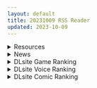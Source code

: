 ```yaml
---
layout: default
title: 20231009 RSS Reader
updated: 2023-10-09
---
```


<details class='content-parent'>
<summary>
Resources
</summary>
<details class='content-child'>
<summary>
<span class='rss-title'> 绅士之庭 9+10 周年特别活动『褪色世界』正式开始! </span> <a class='rss-link' href='https://gmgard.com/gm123805' target='_blank'>&nbsp;</a>
<div class='rss-published'> 🕛 20231008 19:52:22</div>
</summary>
<img src="https://static.gmgard.us/Images/upload/81157060110417713.jpg" /><br /><p>2023.10.6 更新：</p>
</details>
<details class='content-child'>
<summary>
<span class='rss-title'> [RJ01106369][Pハーブ]異世界転生したのに脇役でした。-僕は全然モテない冒険- </span> <a class='rss-link' href='https://gmgard.com/gm123836' target='_blank'>&nbsp;</a>
<div class='rss-published'> 🕛 20231008 17:12:26</div>
</summary>
<img src="https://static.gmgard.us/Images/upload/17156090112264686.jpg" /><br /><p>时隔一年，真是让我好等啊！</p>
</details>
<details class='content-child'>
<summary>
<span class='rss-title'> BB </span> <a class='rss-link' href='https://gmgard.com/gm123835' target='_blank'>&nbsp;</a>
<div class='rss-published'> 🕛 20231008 16:06:35</div>
</summary>
<img src="https://static.gmgard.us/Images/upload/10652082321191265.jpg" /><br /><p>这张画了很久一直不满意就没投稿</p>
</details>
<details class='content-child'>
<summary>
<span class='rss-title'> [合集][无修正] [Bewyx] 多同人 [至202309] (46.7G) [patreon] </span> <a class='rss-link' href='https://gmgard.com/gm123834' target='_blank'>&nbsp;</a>
<div class='rss-published'> 🕛 20231008 14:23:12</div>
</summary>
<img src="https://static.gmgard.us/Images/upload/5706082223117547.jpg" /><br /><p>来自庭友的请求，质量由庭友的小弟弟保证</p>
</details>
<details class='content-child'>
<summary>
<span class='rss-title'> [合集][无修正] [Croove] 多同人 [至202309] (11.6G) [patreon] </span> <a class='rss-link' href='https://gmgard.com/gm123833' target='_blank'>&nbsp;</a>
<div class='rss-published'> 🕛 20231008 13:57:52</div>
</summary>
<img src="https://static.gmgard.us/Images/upload/61427082157520336.jpg" /><br /><p>独家资源来啦~请勿二次分享哦~</p>
</details>
<details class='content-child'>
<summary>
<span class='rss-title'> [无修正][傲娇零字幕组][オブテイン・フューチャー] フェアリーフォレストレミちゃん </span> <a class='rss-link' href='https://gmgard.com/gm123831' target='_blank'>&nbsp;</a>
<div class='rss-published'> 🕛 20231008 12:23:43</div>
</summary>
<img src="https://iili.io/J2seK41.gif" /><br /><p>来旅游散心的男主在树林里看见一位少女全裸着双手捆绑吊在大树上 于是救了她以后 起了非分之想</p>
</details>
<details class='content-child'>
<summary>
<span class='rss-title'> 【新汉化作品】[5+7个人汉化组][Miel] 巨乳母娘中出し同居生活 ～美人に育った親戚の娘とその母親を孕ませオナホに！～汉化硬盘版[简中文][664M][百度网盘] </span> <a class='rss-link' href='https://www.south-plus.net/read.php?tid=1969715' target='_blank'>&nbsp;</a>
<div class='rss-published'> 🕛 20231008 11:51:46</div>
</summary>
<img src='https://i.postimg.cc/yxQgQCdj/back-title.jpg'/>

[color=#ff0000][size=4]Miel社 懂的都懂 Miel罐头 大屌萧炎 胁迫母娘  射精放尿 插入秒堕 纹身乳环 公园遛狗 坦白视频 废物苦主 最后两位孕妇一起欢欢喜喜包饺子 [/size][/color]

剧情介绍：
 ..
</details>
<details class='content-child'>
<summary>
<span class='rss-title'> [合集][无修正] [Spizzy] 多同人 [至202309] (7.9G) [patreon] </span> <a class='rss-link' href='https://gmgard.com/gm123830' target='_blank'>&nbsp;</a>
<div class='rss-published'> 🕛 20231008 10:54:20</div>
</summary>
<img src="https://static.gmgard.us/Images/upload/21243081854180671.jpg" /><br /><p>来自庭友的请求</p>
</details>

</details>
<details class='content-parent'>
<summary>
News
</summary>

</details>
<details class='content-parent'>
<summary>
DLsite Game Ranking
</summary>
<details class='content-child'>
<summary>
<span class='rss-title'> ハチナ怪異譚 [八角家] </span> <a class='rss-link' href='https://www.dlsite.com/maniax/work/=/product_id/RJ431925.html' target='_blank'>&nbsp;</a>
<div class='rss-published'> 🕛 20231009 13:09:01</div>
</summary>
<img src ="http://img.dlsite.jp/modpub/images2/work/doujin/RJ432000/RJ431925_img_main.jpg"/><br/>ぴっちりインナー和装少女が催眠・拘束・状態異常まみれになりながら戦う濃厚Hアクション
</details>
<details class='content-child'>
<summary>
<span class='rss-title'> 駆動妖精アイディールレイズ [Riez-ON] </span> <a class='rss-link' href='https://www.dlsite.com/maniax/work/=/product_id/RJ406835.html' target='_blank'>&nbsp;</a>
<div class='rss-published'> 🕛 20231009 13:09:01</div>
</summary>
<img src ="http://img.dlsite.jp/modpub/images2/work/doujin/RJ407000/RJ406835_img_main.jpg"/><br/>「舞え、超音速の機械妖精」近未来SFハイスピード3Dアクションへようこそ
</details>
<details class='content-child'>
<summary>
<span class='rss-title'> 二人は配信者~NTR!?~ [O-MAn-GAMEs] </span> <a class='rss-link' href='https://www.dlsite.com/maniax/work/=/product_id/RJ01106490.html' target='_blank'>&nbsp;</a>
<div class='rss-published'> 🕛 20231009 13:09:01</div>
</summary>
<img src ="http://img.dlsite.jp/modpub/images2/work/doujin/RJ01107000/RJ01106490_img_main.jpg"/><br/>とある配信者のお話し。主人公はちょっとした有名な配信者!フォロワーを家を誘ってエッチする。だが主人公の兄が…
</details>
<details class='content-child'>
<summary>
<span class='rss-title'> 冒険者の宿へようこそ!2 [ぺぺろんちーの] </span> <a class='rss-link' href='https://www.dlsite.com/maniax/work/=/product_id/RJ01081301.html' target='_blank'>&nbsp;</a>
<div class='rss-published'> 🕛 20231009 13:09:01</div>
</summary>
<img src ="http://img.dlsite.jp/modpub/images2/work/doujin/RJ01082000/RJ01081301_img_main.jpg"/><br/>新たな冒険者の宿へお待ちしております。
</details>
<details class='content-child'>
<summary>
<span class='rss-title'> 【繁體中文版】ROOM [SORAREVO] </span> <a class='rss-link' href='https://www.dlsite.com/maniax/work/=/product_id/RJ01105810.html' target='_blank'>&nbsp;</a>
<div class='rss-published'> 🕛 20231009 13:09:01</div>
</summary>
<img src ="http://img.dlsite.jp/modpub/images2/work/doujin/RJ01106000/RJ01105810_img_main.jpg"/><br/>偷窺女孩子的生活，盜攝洗腦模擬遊戲
</details>

</details>
<details class='content-parent'>
<summary>
DLsite Voice Ranking
</summary>
<details class='content-child'>
<summary>
<span class='rss-title'> 【⭐️10月8日まで限定特典付き⭐️】隣の席の一ノ瀬さん。クールでダウナーな彼女との駆け引きえっち。【透き通る低音】 [桃色みんと] </span> <a class='rss-link' href='https://www.dlsite.com/maniax/work/=/product_id/RJ01075068.html' target='_blank'>&nbsp;</a>
<div class='rss-published'> 🕛 20231009 13:09:04</div>
</summary>
<img src ="http://img.dlsite.jp/modpub/images2/work/doujin/RJ01076000/RJ01075068_img_main.jpg"/><br/>あるきっかけで、“隣の席の一ノ瀬さん”のセフレになる事に…。お互いがヤりたい時にヤる関係…。そのクールな性格からは想像できない程に、彼女の性欲は強くて…。手コキする彼女の手が少し冷たい事…。彼女の秘所が火傷しそうなほどに熱い事…。最奥を突けば押し殺すように吐息を漏らす事を…。”僕”は知っている…。「私らセフレでしょ?何の用かって…セックスしかないじゃん…」
</details>
<details class='content-child'>
<summary>
<span class='rss-title'> チンカス掃除までしてくれる世話焼きな妹JKとの生活 [スイカ熟成保証委員会] </span> <a class='rss-link' href='https://www.dlsite.com/maniax/work/=/product_id/RJ01086281.html' target='_blank'>&nbsp;</a>
<div class='rss-published'> 🕛 20231009 13:09:04</div>
</summary>
<img src ="http://img.dlsite.jp/modpub/images2/work/doujin/RJ01087000/RJ01086281_img_main.jpg"/><br/>ある日、リビングでうたた寝をしていたあなたは、下腹部の妙な快感で目を覚ます。 美奈穂があなたのペニスを咥え、舌と唇で丹念にチンカス掃除をしていた──
</details>
<details class='content-child'>
<summary>
<span class='rss-title'> 女が下等生物を支配する完全女性上位社会【わる～い調教師が反逆者の男を徹底的にマゾ犬調教して、びゅるびゅる敗北射精をさせる話】 [常世常闇所々] </span> <a class='rss-link' href='https://www.dlsite.com/maniax/work/=/product_id/RJ01065829.html' target='_blank'>&nbsp;</a>
<div class='rss-published'> 🕛 20231009 13:09:04</div>
</summary>
<img src ="http://img.dlsite.jp/modpub/images2/work/doujin/RJ01066000/RJ01065829_img_main.jpg"/><br/>完全女性上位社会で女に歯向かう革命軍リーダーをマゾ犬調教して、完全に屈服させるマゾ向けの話です。女達に拘束されてしまった主人公は二人の調教師から何度も精液を搾り取られます…左右からムチムチボディを密着され、耳元で甘く囁かれながら…ごめんなさい屈服射精、四つん這いマゾ犬調教…主人公は女に敗北する快感を教え込まれて、最後には女尊男卑思想に矯正されてしまいます…CV 陽向葵ゅか様,秋野かえで様
</details>
<details class='content-child'>
<summary>
<span class='rss-title'> 美魔女のレベルお貢ぎ射精【わる～い魔女姉妹がLv.100勇者にドスケベ誘惑をして、情けなぁいレベルお貢ぎ射精をさせる話】 [常世常闇所々] </span> <a class='rss-link' href='https://www.dlsite.com/maniax/work/=/product_id/RJ01070628.html' target='_blank'>&nbsp;</a>
<div class='rss-published'> 🕛 20231009 13:09:04</div>
</summary>
<img src ="http://img.dlsite.jp/modpub/images2/work/doujin/RJ01071000/RJ01070628_img_main.jpg"/><br/>わる～い魔女姉妹がLv.100勇者を誘惑して、レベルお貢ぎ射精をさせるマゾ向けの話です。序盤、Lv.100勇者は魔女の【ベラ】を圧倒します。しかし、勇者は【ベラ】のエッチな色仕掛けにハマってしまい、 レベルをお貢ぎしてしまいます…さらに魔女の【ルーナ】に甘い誘惑されて… 勇者は魔女姉妹の誘惑に打ち勝つことができるのでしょうか?  CV 野上菜月様,陽向葵ゅか様
</details>
<details class='content-child'>
<summary>
<span class='rss-title'> 悪の女幹部のマゾ犬ヒーロー中出し敗北堕ち【わる～い女幹部が正義のヒーローを呪いの首輪で調教し、負け犬おまんこ搾精をする話】 [常世常闇所々] </span> <a class='rss-link' href='https://www.dlsite.com/maniax/work/=/product_id/RJ01083400.html' target='_blank'>&nbsp;</a>
<div class='rss-published'> 🕛 20231009 13:09:04</div>
</summary>
<img src ="http://img.dlsite.jp/modpub/images2/work/doujin/RJ01084000/RJ01083400_img_main.jpg"/><br/>悪の女幹部がヒーローをマゾ犬調教して、おまんこに中出し敗北をさせるマゾ向けの話です。悪の女幹部に呪いの首輪をハメられるヒーロー… 調教が進み、ヒーローの身体にある変化が起きます。見るも無残な姿になったヒーローは…マゾ犬調教、中出し敗北が好きな方におすすめです。CV 陽向葵ゅか様
</details>

</details>
<details class='content-parent'>
<summary>
DLsite Comic Ranking
</summary>
<details class='content-child'>
<summary>
<span class='rss-title'> 夏のヤリなおし4 [水蓮の宿] </span> <a class='rss-link' href='https://www.dlsite.com/maniax/work/=/product_id/RJ01073324.html' target='_blank'>&nbsp;</a>
<div class='rss-published'> 🕛 20231009 13:09:06</div>
</summary>
<img src ="http://img.dlsite.jp/modpub/images2/work/doujin/RJ01074000/RJ01073324_img_main.jpg"/><br/>夏×田舎×隣家の美人母×汗だくセックス  誰もが一度は夢想し求めたであろう 最高の‘夏’をサークル‘水蓮の宿’が描き出す  幼馴染の母(元教師)xかつての教え子
</details>
<details class='content-child'>
<summary>
<span class='rss-title'> ヒル○ャールの肉床～波沫の章～ [可老家] </span> <a class='rss-link' href='https://www.dlsite.com/maniax/work/=/product_id/RJ01100852.html' target='_blank'>&nbsp;</a>
<div class='rss-published'> 🕛 20231009 13:09:06</div>
</summary>
<img src ="http://img.dlsite.jp/modpub/images2/work/doujin/RJ01101000/RJ01100852_img_main.jpg"/><br/>敗北したヒロインが魔物に捕まり、日々輪姦され、やがて孕み袋肉奴隷に堕ちる話。
</details>
<details class='content-child'>
<summary>
<span class='rss-title'> まんこく武術会3〜鬼逝き⭐くノ一拷問編〜 [岡本画伯] </span> <a class='rss-link' href='https://www.dlsite.com/maniax/work/=/product_id/RJ01093491.html' target='_blank'>&nbsp;</a>
<div class='rss-published'> 🕛 20231009 13:09:06</div>
</summary>
<img src ="http://img.dlsite.jp/modpub/images2/work/doujin/RJ01094000/RJ01093491_img_main.jpg"/><br/>女子高生くノ一 が魔人を絶滅させるべく立ち上がった! しかし返り討ちに遭い、魔人たちの【快楽忍術】の餌食になってしまう・・!
</details>
<details class='content-child'>
<summary>
<span class='rss-title'> Bokki like a rock [F.W.ZHolic] </span> <a class='rss-link' href='https://www.dlsite.com/maniax/work/=/product_id/RJ01087760.html' target='_blank'>&nbsp;</a>
<div class='rss-published'> 🕛 20231009 13:09:06</div>
</summary>
<img src ="http://img.dlsite.jp/modpub/images2/work/doujin/RJ01088000/RJ01087760_img_main.jpg"/><br/>ふたなりぼっちちゃん
</details>
<details class='content-child'>
<summary>
<span class='rss-title'> 魔女の復讐Vol.15中文版 [マジックハンズ] </span> <a class='rss-link' href='https://www.dlsite.com/maniax/work/=/product_id/RJ01098838.html' target='_blank'>&nbsp;</a>
<div class='rss-published'> 🕛 20231009 13:09:06</div>
</summary>
<img src ="http://img.dlsite.jp/modpub/images2/work/doujin/RJ01099000/RJ01098838_img_main.jpg"/><br/>這是一部以「搔癢」為主題的漫畫。
</details>

</details>
